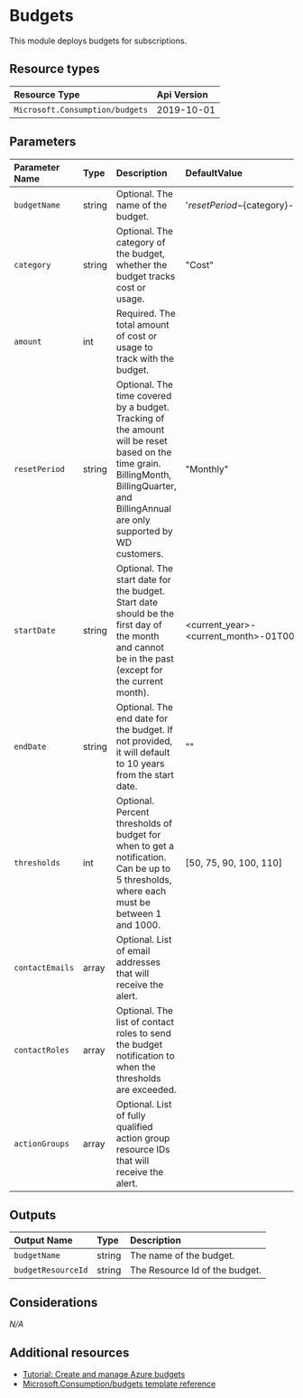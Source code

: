 # Budgets

This module deploys budgets for subscriptions.

## Resource types

| Resource Type | Api Version |
| :-- | :-- |
| `Microsoft.Consumption/budgets` | 2019-10-01 |

## Parameters

| Parameter Name | Type | Description | DefaultValue | Possible values |
| :-- | :-- | :-- | :-- | :-- |
| `budgetName` | string | Optional. The name of the budget. | '${resetPeriod}-${category}-Budget' |  |
| `category` | string | Optional. The category of the budget, whether the budget tracks cost or usage. | "Cost" | "Cost", "Usage" |
| `amount` | int | Required. The total amount of cost or usage to track with the budget. |  |  |
| `resetPeriod` | string | Optional. The time covered by a budget. Tracking of the amount will be reset based on the time grain. BillingMonth, BillingQuarter, and BillingAnnual are only supported by WD customers. | "Monthly" | "Monthly", "Quarterly", "Annually", "BillingMonth", "BillingQuarter", "BillingAnnual" |
| `startDate` | string | Optional. The start date for the budget. Start date should be the first day of the month and cannot be in the past (except for the current month). | <current_year>-<current_month>-01T00:00:00Z |  |
| `endDate` | string | Optional. The end date for the budget. If not provided, it will default to 10 years from the start date. | "" |  |
| `thresholds` | int | Optional. Percent thresholds of budget for when to get a notification. Can be up to 5 thresholds, where each must be between 1 and 1000. | \[50, 75, 90, 100, 110\] |  |
| `contactEmails` | array | Optional. List of email addresses that will receive the alert. |  |  |
| `contactRoles` | array | Optional. The list of contact roles to send the budget notification to when the thresholds are exceeded. |  |  |
| `actionGroups` | array | Optional. List of fully qualified action group resource IDs that will receive the alert. |  |  |

## Outputs

| Output Name | Type | Description |
| :-- | :-- | :-- |
| `budgetName` | string | The name of the budget. |
| `budgetResourceId` | string | The Resource Id of the budget. |

## Considerations

*N/A*

## Additional resources

- [Tutorial: Create and manage Azure budgets](https://docs.microsoft.com/en-us/azure/cost-management-billing/costs/tutorial-acm-create-budgets)
- [Microsoft.Consumption/budgets template reference](https://docs.microsoft.com/en-us/azure/templates/microsoft.consumption/2019-10-01/budgets)

